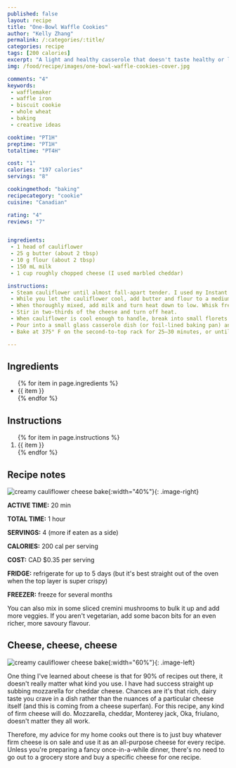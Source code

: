 ```yaml
---
published: false
layout: recipe
title: "One-Bowl Waffle Cookies"
author: "Kelly Zhang"
permalink: /:categories/:title/
categories: recipe
tags: [200 calories]
excerpt: "A light and healthy casserole that doesn't taste healthy or light, and you won't feel have to feel guilty coming back for seconds! It's perfect as a main course or a side."
img: /food/recipe/images/one-bowl-waffle-cookies-cover.jpg

comments: "4"
keywords:
 - wafflemaker
 - waffle iron
 - biscuit cookie
 - whole wheat
 - baking
 - creative ideas

cooktime: "PT1H"
preptime: "PT1H"
totaltime: "PT4H"

cost: "1"
calories: "197 calories"
servings: "8"

cookingmethod: "baking"
recipecategory: "cookie"
cuisine: "Canadian"

rating: "4"
reviews: "7"


ingredients:
 - 1 head of cauliflower
 - 25 g butter (about 2 tbsp)
 - 10 g flour (about 2 tbsp)
 - 150 mL milk
 - 1 cup roughly chopped cheese (I used marbled cheddar)

instructions:
 - Steam cauliflower until almost fall-apart tender. I used my Instant Pot's STEAM function (5 min @ high).
 - While you let the cauliflower cool, add butter and flour to a medium saucepan on medium heat and whisk together.
 - When thoroughly mixed, add milk and turn heat down to low. Whisk frequently until sauce thickens.
 - Stir in two-thirds of the cheese and turn off heat.
 - When cauliflower is cool enough to handle, break into small florets and add to saucepan. Stir, coating all the florets.
 - Pour into a small glass casserole dish (or foil-lined baking pan) and sprinkle remaining cheese on top.
 - Bake at 375° F on the second-to-top rack for 25–30 minutes, or until golden on top.

---
```



## Ingredients

<ul>
  {% for item in page.ingredients %}
    <li>{{ item }}</li>
  {% endfor %}
</ul>

## Instructions

<ol>
  {% for item in page.instructions %}
    <li>{{ item }}</li>
  {% endfor %}
</ol>

## Recipe notes

![creamy cauliflower cheese bake](/food/recipe/images/creamy-cauliflower-cheese-bake-1.jpg){:width="40%"}{: .image-right}

  **ACTIVE TIME:** 20 min

  **TOTAL TIME:** 1 hour

  **SERVINGS:** 4 (more if eaten as a side)

  **CALORIES:** 200 cal per serving

  **COST:** CAD $0.35 per serving

  **FRIDGE:** refrigerate for up to 5 days (but it's best straight out of the oven when the top layer is super crispy)

  **FREEZER:** freeze for several months

You can also mix in some sliced cremini mushrooms to bulk it up and add more veggies. If you aren't vegetarian, add some bacon bits for an even richer, more savoury flavour.

## Cheese, cheese, cheese

![creamy cauliflower cheese bake](/food/recipe/images/creamy-cauliflower-cheese-bake-2.jpg){:width="60%"}{: .image-left}

One thing I've learned about cheese is that for 90% of recipes out there, it doesn't really matter what kind you use. I have had success straight up subbing mozzarella for cheddar cheese. Chances are it's that rich, dairy taste you crave in a dish rather than the nuances of a particular cheese itself (and this is coming from a cheese superfan). For this recipe, any kind of firm cheese will do. Mozzarella, cheddar, Monterey jack, Oka, friulano, doesn't matter they all work.

Therefore, my advice for my home cooks out there is to just buy whatever firm cheese is on sale and use it as an all-purpose cheese for every recipe. Unless you're preparing a fancy once-in-a-while dinner, there's no need to go out to a grocery store and buy a specific cheese for one recipe.
